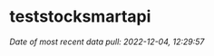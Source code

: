 
<!-- README.md is generated from README.Rmd. Please edit that file -->

# teststocksmartapi

*Date of most recent data pull: 2022-12-04, 12:29:57*
